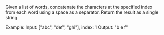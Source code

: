 Given a list of words, concatenate the characters at the specified index from each word using a space as a separator. Return the result as a single string.

Example:
Input: ["abc", "def", "ghi"], index: 1
Output: "b e f"